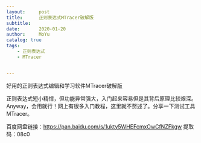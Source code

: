 ```yaml
---
layout:     post
title:      正则表达式MTracer破解版
subtitle:   
date:       2020-01-20
author:     MoYu
catalog: true
tags:
    - 正则表达式
	- MTracer


---
```


<!-- MarkdownTOC -->

好用的正则表达式编辑和学习软件MTracer破解版

正则表达式短小精悍，但功能异常强大，入门起来容易但是其背后原理比较艰深。Anyway，会用就行！网上有很多入门教程，这里就不赘述了。分享一下测试工具MTracer。













百度网盘链接：https://pan.baidu.com/s/1ukty5WHEFcmxOwCfNZFkgw 
提取码：08c0